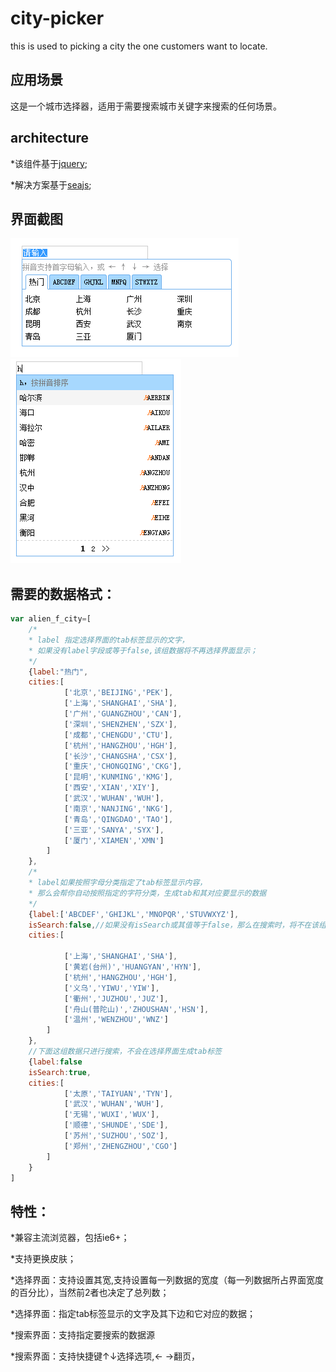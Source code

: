 city-picker
===========

this is used to picking a city the one customers want to  locate.  

应用场景
--------

这是一个城市选择器，适用于需要搜索城市关键字来搜索的任何场景。

architecture
-----------

*该组件基于[jquery](http://jquery.com "query");

*解决方案基于[seajs](http://seajs.org "seajs");


界面截图
--------

![选择界面](img/select-panel.png "选择界面")
![搜索结果界面](img/search-panel.png "搜索结果界面")

需要的数据格式：
-----------

```js
var alien_f_city=[
	/*
	* label 指定选择界面的tab标签显示的文字，
	* 如果没有label字段或等于false,该组数据将不再选择界面显示；
	*/
	{label:"热门",
	cities:[
			['北京','BEIJING','PEK'],
			['上海','SHANGHAI','SHA'],
			['广州','GUANGZHOU','CAN'],
			['深圳','SHENZHEN','SZX'],
			['成都','CHENGDU','CTU'],
			['杭州','HANGZHOU','HGH'],
			['长沙','CHANGSHA','CSX'],
			['重庆','CHONGQING','CKG'],
			['昆明','KUNMING','KMG'],
			['西安','XIAN','XIY'],
			['武汉','WUHAN','WUH'],
			['南京','NANJING','NKG'],
			['青岛','QINGDAO','TAO'],
			['三亚','SANYA','SYX'],
			['厦门','XIAMEN','XMN']
		]
	},
	/*
	* label如果按照字母分类指定了tab标签显示内容，
	* 那么会帮你自动按照指定的字符分类，生成tab和其对应要显示的数据
	*/
	{label:['ABCDEF','GHIJKL','MNOPQR','STUVWXYZ'],
	isSearch:false,//如果没有isSearch或其值等于false，那么在搜索时，将不在该组数据里进行搜索。
	cities:[

			['上海','SHANGHAI','SHA'],
			['黄岩(台州)','HUANGYAN','HYN'],
			['杭州','HANGZHOU','HGH'],
			['义乌','YIWU','YIW'],
			['衢州','JUZHOU','JUZ'],
			['舟山(普陀山)','ZHOUSHAN','HSN'],
			['温州','WENZHOU','WNZ']
		]
	},
	//下面这组数据只进行搜索，不会在选择界面生成tab标签
	{label:false
	isSearch:true,
	cities:[
			['太原','TAIYUAN','TYN'],
			['武汉','WUHAN','WUH'],
			['无锡','WUXI','WUX'],
			['顺德','SHUNDE','SDE'],
			['苏州','SUZHOU','SOZ'],
			['郑州','ZHENGZHOU','CGO']
		]
	}
]
```

特性：
------

*兼容主流浏览器，包括ie6+；

*支持更换皮肤；

*选择界面：支持设置其宽,支持设置每一列数据的宽度（每一列数据所占界面宽度的百分比），当然前2者也决定了总列数；

*选择界面：指定tab标签显示的文字及其下边和它对应的数据；

*搜索界面：支持指定要搜索的数据源

*搜索界面：支持快捷键&uarr;&darr;选择选项,&larr;&nbsp;&rarr;翻页，






